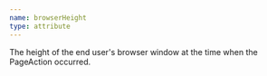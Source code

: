 ```yaml
---
name: browserHeight
type: attribute
---
```


The height of the end user's browser window at the time when the PageAction occurred.